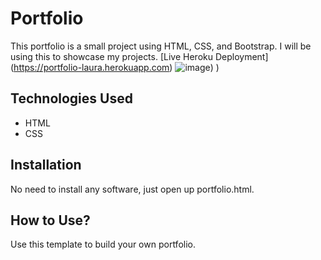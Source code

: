 # Portfolio
This portfolio is a small project using HTML, CSS, and Bootstrap. I will be using this to showcase my projects.
[Live Heroku Deployment] (https://portfolio-laura.herokuapp.com)
![image](https://user-images.githubusercontent.com/104703243/170808102-a2425182-c64b-47e3-ae83-10e1c2c8d1df.png))
)

## Technologies Used

* HTML
* CSS

## Installation

No need to install any software, just open up portfolio.html.

## How to Use?

Use this template to build your own portfolio.
